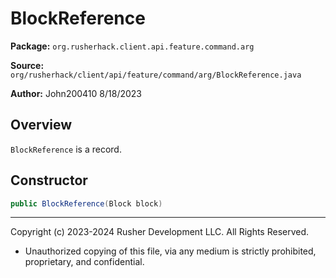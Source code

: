 # BlockReference

**Package:** `org.rusherhack.client.api.feature.command.arg`

**Source:** `org/rusherhack/client/api/feature/command/arg/BlockReference.java`

**Author:** John200410 8/18/2023



## Overview

`BlockReference` is a record.

## Constructor

```java
public BlockReference(Block block)
```

---

Copyright (c) 2023-2024 Rusher Development LLC. All Rights Reserved.
* Unauthorized copying of this file, via any medium is strictly prohibited, proprietary, and confidential.
